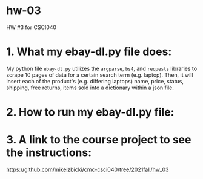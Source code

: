 # hw-03
HW #3 for CSCI040

# 1. What my ebay-dl.py file does:
My python file ```ebay-dl.py``` utilizes the ```argparse```, ```bs4```, and ```requests``` libraries to scrape 10 pages of data for a certain search term (e.g. laptop). Then, it will insert each of the product's (e.g. differing laptops) name, price, status, shipping, free returns, items sold into a dictionary within a json file.


# 2. How to run my ebay-dl.py file:



# 3. A link to the course project to see the instructions: 
https://github.com/mikeizbicki/cmc-csci040/tree/2021fall/hw_03
